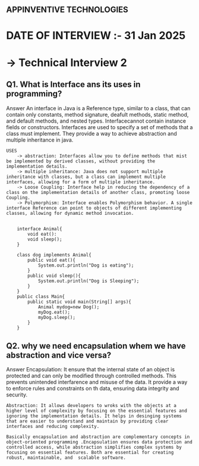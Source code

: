 ## APPINVENTIVE TECHNOLOGIES

# DATE OF INTERVIEW :- 31 Jan 2025

# -> Technical Interview 2

## Q1. What is Interface ans its uses in programming?
 Answer
    An interface in Java is a Reference type, similar to a class, that can contain only constants, method signature, deafult methods, static method, and default methods, and nested types.
    Interfacecannot contain instance fields or constructors.
    Interfaces are used to specify a set of methods that a class must implement. They provide a way to achieve abstraction and multiple inheritance in java.

    USES
        -> abstraction: Interfaces allow you to define methods that mist be implemented by derived classes, without providing the implementation details.
        -> multiple inheritance: Java does not support multiple inheritance with classes, but a class can implement multiple interfaces, allowing for a form of multiple inheritance.
        -> Loose Coupling: Interface help in reducing the dependency of a class on the implementation details of another class, promoting loose Coupling.
        -> Polymorphism: Interface enables Polymorphism behavior. A single interface Reference can point to objects of different implementing classes, allowing for dynamic method invocation.


        interface Animal{
            void eat():
            void sleep();
        }

        class dog implements Animal{
            public void eat(){
                System.out.println("Dog is eating");
            }
            public void sleep(){
                System.out.println("Dog is Sleeping");
            }
        }
        public class Main{
            public static void main(String[] args){
                Animal mydog=new Dog();
                myDog.eat();
                myDog.sleep();
            }
        }

## Q2. why we need encapsulation whem we have abstraction and vice versa?
Answer
    Encapsulation: It ensure that the internal state of an object is protected and can only be modified through controlled methods. This prevents unintended interfarence and misuse of the data. It provide a way to enforce rules and constraints on th data, ensuring data integrity and security.

    Abstraction: It allows developers to wroks with the objects at a higher level of complexity by focusing on the essential features and ignoring the implementation details. It helps in desinging systems that are easier to understand and maintain by providing clear interfaces and reducing complexity.

    Basically encapsulation and abstraction are complementary concepts in object-oriented programming .Encapsulation ensures data protection and controlled access, while abstraction simplifies complex systems by focusing on essential features. Both are essential for creating robust, maintainable, and  scalable software.
    
